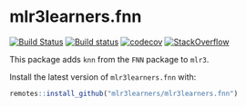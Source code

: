 # mlr3learners.fnn

<!-- badges: start -->
[![Build Status](https://img.shields.io/travis/mlr3learners/mlr3learners.fnn/master?label=Linux&logo=travis&style=flat-square)](https://travis-ci.org/mlr3learners/mlr3)
[![Build status](https://ci.appveyor.com/api/projects/status/3sin65rpk6kjl63w?svg=true)](https://ci.appveyor.com/project/mlr3learners/mlr3learners-fnn)
[![codecov](https://codecov.io/gh/mlr3learners/mlr3learners.fnn/branch/master/graph/badge.svg)](https://codecov.io/gh/mlr3learners/mlr3learners.fnn)
[![StackOverflow](https://img.shields.io/badge/stackoverflow-mlr3-orange.svg)](https://stackoverflow.com/questions/tagged/mlr3)
<!-- badges: end -->

This package adds `knn` from the `FNN` package to `mlr3`.

Install the latest version of `mlr3learners.fnn` with:

```r
remotes::install_github("mlr3learners/mlr3learners.fnn")
```